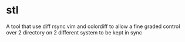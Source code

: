 # stl
A tool that use diff rsync vim and colordiff to allow a fine graded control over 2 directory on 2 different system to be kept in sync
